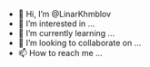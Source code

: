 - 👋 Hi, I’m @LinarKhmblov
- 👀 I’m interested in ...
- 🌱 I’m currently learning ...
- 💞️ I’m looking to collaborate on ...
- 📫 How to reach me ...

<!---
LinarKhmblov/LinarKhmblov is a ✨ special ✨ repository because its `README.md` (this file) appears on your GitHub profile.
You can click the Preview link to take a look at your changes.
--->
